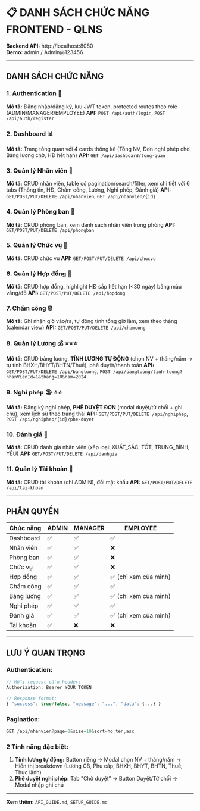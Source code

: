 # 📋 DANH SÁCH CHỨC NĂNG FRONTEND - QLNS

**Backend API:** http://localhost:8080  
**Demo:** admin / Admin@123456

---

## DANH SÁCH CHỨC NĂNG

### **1. Authentication** 🔐
**Mô tả:** Đăng nhập/đăng ký, lưu JWT token, protected routes theo role (ADMIN/MANAGER/EMPLOYEE)
**API:** `POST /api/auth/login`, `POST /api/auth/register`

### **2. Dashboard** 📊
**Mô tả:** Trang tổng quan với 4 cards thống kê (Tổng NV, Đơn nghỉ phép chờ, Bảng lương chờ, HĐ hết hạn)
**API:** `GET /api/dashboard/tong-quan`

### **3. Quản lý Nhân viên** 👥
**Mô tả:** CRUD nhân viên, table có pagination/search/filter, xem chi tiết với 6 tabs (Thông tin, HĐ, Chấm công, Lương, Nghỉ phép, Đánh giá)
**API:** `GET/POST/PUT/DELETE /api/nhanvien`, `GET /api/nhanvien/{id}`

### **4. Quản lý Phòng ban** 🏢
**Mô tả:** CRUD phòng ban, xem danh sách nhân viên trong phòng
**API:** `GET/POST/PUT/DELETE /api/phongban`

### **5. Quản lý Chức vụ** 👔
**Mô tả:** CRUD chức vụ
**API:** `GET/POST/PUT/DELETE /api/chucvu`

### **6. Quản lý Hợp đồng** 📄
**Mô tả:** CRUD hợp đồng, highlight HĐ sắp hết hạn (<30 ngày) bằng màu vàng/đỏ
**API:** `GET/POST/PUT/DELETE /api/hopdong`

### **7. Chấm công** ⏰
**Mô tả:** Ghi nhận giờ vào/ra, tự động tính tổng giờ làm, xem theo tháng (calendar view)
**API:** `GET/POST/PUT/DELETE /api/chamcong`

### **8. Quản lý Lương** 💰 ⭐⭐⭐
**Mô tả:** CRUD bảng lương, **TÍNH LƯƠNG TỰ ĐỘNG** (chọn NV + tháng/năm → tự tính BHXH/BHYT/BHTN/Thuế), phê duyệt/thanh toán
**API:** `GET/POST/PUT/DELETE /api/bangluong`, `POST /api/bangluong/tinh-luong?nhanVienId=1&thang=10&nam=2024`

### **9. Nghỉ phép** 🏖️ ⭐⭐
**Mô tả:** Đăng ký nghỉ phép, **PHÊ DUYỆT ĐƠN** (modal duyệt/từ chối + ghi chú), xem lịch sử theo trạng thái
**API:** `GET/POST/PUT/DELETE /api/nghiphep`, `POST /api/nghiphep/{id}/phe-duyet`

### **10. Đánh giá** 📝
**Mô tả:** CRUD đánh giá nhân viên (xếp loại: XUẤT_SẮC, TỐT, TRUNG_BÌNH, YẾU)
**API:** `GET/POST/PUT/DELETE /api/danhgia`

### **11. Quản lý Tài khoản** 🔐
**Mô tả:** CRUD tài khoản (chỉ ADMIN), đổi mật khẩu
**API:** `GET/POST/PUT/DELETE /api/tai-khoan`

---

## PHÂN QUYỀN

| Chức năng | ADMIN | MANAGER | EMPLOYEE |
|-----------|-------|---------|----------|
| Dashboard | ✅    | ✅     | ✅       |
| Nhân viên | ✅    | ✅ | ❌ |
| Phòng ban | ✅ | ✅ | ❌ |
| Chức vụ | ✅ | ✅ | ❌ |
| Hợp đồng | ✅ | ✅ | ✅ (chỉ xem của mình) |
| Chấm công | ✅ | ✅ | ✅ |
| Bảng lương | ✅ | ✅ | ✅ (chỉ xem của mình) |
| Nghỉ phép | ✅ | ✅ | ✅ |
| Đánh giá | ✅ | ✅ | ✅ (chỉ xem của mình) |
| Tài khoản | ✅ | ❌ | ❌ |

---

## LƯU Ý QUAN TRỌNG

### **Authentication:**
```javascript
// Mỗi request cần header:
Authorization: Bearer YOUR_TOKEN

// Response format:
{ "success": true/false, "message": "...", "data": {...} }
```

### **Pagination:**
```javascript
GET /api/nhanvien?page=0&size=10&sort=ho_ten,asc
```

### **2 Tính năng đặc biệt:**
1. **Tính lương tự động:** Button riêng → Modal chọn NV + tháng/năm → Hiển thị breakdown (Lương CB, Phụ cấp, BHXH, BHYT, BHTN, Thuế, Thực lãnh)
2. **Phê duyệt nghỉ phép:** Tab "Chờ duyệt" → Button Duyệt/Từ chối → Modal nhập ghi chú

---

**Xem thêm:** `API_GUIDE.md`, `SETUP_GUIDE.md`
